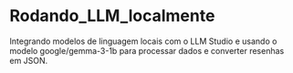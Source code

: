 # Rodando_LLM_localmente
Integrando modelos de linguagem locais com o LLM Studio e usando o modelo google/gemma-3-1b para processar dados e converter resenhas em JSON.
